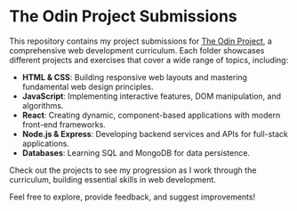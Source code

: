 # The Odin Project Submissions

This repository contains my project submissions for [The Odin Project](https://www.theodinproject.com/), a comprehensive web development curriculum. Each folder showcases different projects and exercises that cover a wide range of topics, including:

- **HTML & CSS**: Building responsive web layouts and mastering fundamental web design principles.
- **JavaScript**: Implementing interactive features, DOM manipulation, and algorithms.
- **React**: Creating dynamic, component-based applications with modern front-end frameworks.
- **Node.js & Express**: Developing backend services and APIs for full-stack applications.
- **Databases**: Learning SQL and MongoDB for data persistence.

Check out the projects to see my progression as I work through the curriculum, building essential skills in web development.

Feel free to explore, provide feedback, and suggest improvements!
